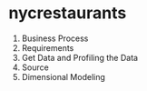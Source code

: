# nycrestaurants

1) Business Process
2) Requirements
3) Get Data and Profiling the Data
4) Source
5) Dimensional Modeling
